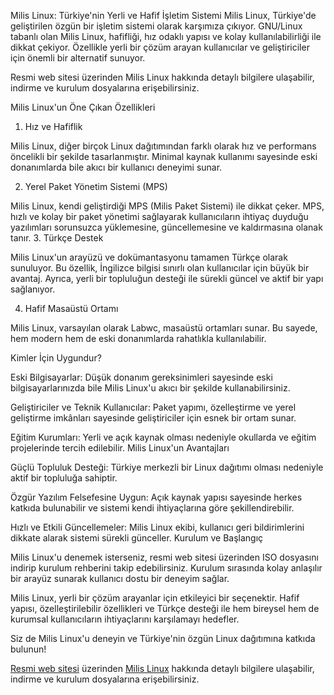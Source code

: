 Milis Linux: Türkiye'nin Yerli ve Hafif İşletim Sistemi
Milis Linux, Türkiye'de geliştirilen özgün bir işletim sistemi olarak karşımıza çıkıyor. GNU/Linux tabanlı olan Milis Linux, hafifliği, hız odaklı yapısı ve kolay kullanılabilirliği ile dikkat çekiyor. Özellikle yerli bir çözüm arayan kullanıcılar ve geliştiriciler için önemli bir alternatif sunuyor.

Resmi web sitesi üzerinden Milis Linux hakkında detaylı bilgilere ulaşabilir, indirme ve kurulum dosyalarına erişebilirsiniz.


Milis Linux'un Öne Çıkan Özellikleri

1. Hız ve Hafiflik

Milis Linux, diğer birçok Linux dağıtımından farklı olarak hız ve performans öncelikli bir şekilde tasarlanmıştır. Minimal kaynak kullanımı sayesinde eski donanımlarda bile akıcı bir kullanıcı deneyimi sunar.

2. Yerel Paket Yönetim Sistemi (MPS)

Milis Linux, kendi geliştirdiği MPS (Milis Paket Sistemi) ile dikkat çeker. MPS, hızlı ve kolay bir paket yönetimi sağlayarak kullanıcıların ihtiyaç duyduğu yazılımları sorunsuzca yüklemesine, güncellemesine ve kaldırmasına olanak tanır.
3. Türkçe Destek

Milis Linux'un arayüzü ve dokümantasyonu tamamen Türkçe olarak sunuluyor. Bu özellik, İngilizce bilgisi sınırlı olan kullanıcılar için büyük bir avantaj. Ayrıca, yerli bir topluluğun desteği ile sürekli güncel ve aktif bir yapı sağlanıyor.

4. Hafif Masaüstü Ortamı

Milis Linux, varsayılan olarak Labwc, masaüstü ortamları sunar. Bu sayede, hem modern hem de eski donanımlarda rahatlıkla kullanılabilir. 


Kimler İçin Uygundur?

Eski Bilgisayarlar: Düşük donanım gereksinimleri sayesinde eski bilgisayarlarınızda bile Milis Linux'u akıcı bir şekilde kullanabilirsiniz.

Geliştiriciler ve Teknik Kullanıcılar: Paket yapımı, özelleştirme ve yerel geliştirme imkânları sayesinde geliştiriciler için esnek bir ortam sunar.

Eğitim Kurumları: Yerli ve açık kaynak olması nedeniyle okullarda ve eğitim projelerinde tercih edilebilir.
Milis Linux'un Avantajları

Güçlü Topluluk Desteği: Türkiye merkezli bir Linux dağıtımı olması nedeniyle aktif bir topluluğa sahiptir.

Özgür Yazılım Felsefesine Uygun: Açık kaynak yapısı sayesinde herkes katkıda bulunabilir ve sistemi kendi ihtiyaçlarına göre şekillendirebilir.

Hızlı ve Etkili Güncellemeler: Milis Linux ekibi, kullanıcı geri bildirimlerini dikkate alarak sistemi sürekli günceller.
Kurulum ve Başlangıç

Milis Linux'u denemek isterseniz, resmi web sitesi üzerinden ISO dosyasını indirip kurulum rehberini takip edebilirsiniz. Kurulum sırasında kolay anlaşılır bir arayüz sunarak kullanıcı dostu bir deneyim sağlar.


Milis Linux, yerli bir çözüm arayanlar için etkileyici bir seçenektir. Hafif yapısı, özelleştirilebilir özellikleri ve Türkçe desteği ile hem bireysel hem de kurumsal kullanıcıların ihtiyaçlarını karşılamayı hedefler.

Siz de Milis Linux'u deneyin ve Türkiye'nin özgün Linux dağıtımına katkıda bulunun!

[Resmi web sitesi](https://milislinux.gitlab.io/) üzerinden [Milis Linux](https://milislinux.gitlab.io/) hakkında detaylı bilgilere ulaşabilir, indirme ve kurulum dosyalarına erişebilirsiniz.
